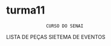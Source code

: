 # turma11
 
                   CURSO DO SENAI
                                      
 LISTA DE PEÇAS
 SIETEMA DE EVENTOS 
